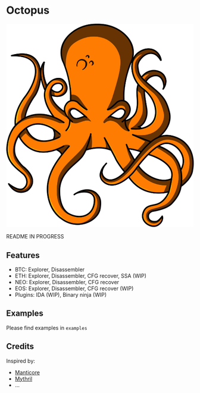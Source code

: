 # Octopus

![Logo](/images/logo-medium.png)

README IN PROGRESS

## Features
* BTC: Explorer, Disassembler
* ETH: Explorer, Disassembler, CFG recover, SSA (WIP)
* NEO: Explorer, Disassembler, CFG recover
* EOS: Explorer, Disassembler, CFG recover (WIP)
* Plugins: IDA (WIP), Binary ninja (WIP)

## Examples

Please find examples in ```examples```

## Credits

Inspired by:
* [Manticore](https://github.com/trailofbits/manticore)
* [Mythril](https://github.com/ConsenSys/mythril)
* ...